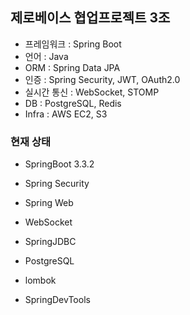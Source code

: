 ## 제로베이스 협업프로젝트 3조
- 프레임워크 : Spring Boot
- 언어 : Java
- ORM : Spring Data JPA
- 인증 : Spring Security, JWT, OAuth2.0
- 실시간 통신 : WebSocket, STOMP
- DB : PostgreSQL, Redis
- Infra : AWS EC2, S3

### 현재 상태
- SpringBoot 3.3.2
- Spring Security
- Spring Web

- WebSocket
 
- SpringJDBC
- PostgreSQL

- lombok
- SpringDevTools
